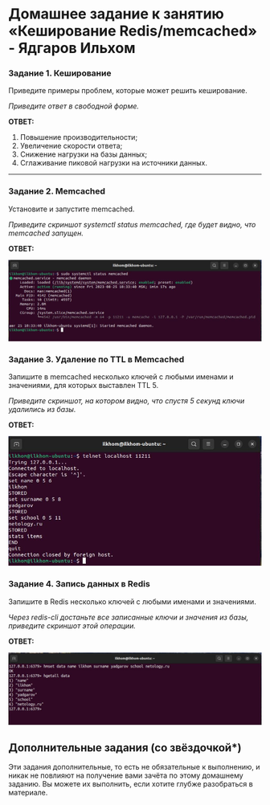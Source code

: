 # Домашнее задание к занятию «Кеширование Redis/memcached» - Ядгаров Ильхом



### Задание 1. Кеширование 

Приведите примеры проблем, которые может решить кеширование. 

*Приведите ответ в свободной форме.*  

**ОТВЕТ:**
1. Повышение производительности;
2. Увеличение скорости ответа;
3. Снижение нагрузки на базы данных;
4. Сглаживание пиковой нагрузки на источники данных.
---

### Задание 2. Memcached

Установите и запустите memcached.

*Приведите скриншот systemctl status memcached, где будет видно, что memcached запущен.*   

**ОТВЕТ:**  

![alt md10-dz2-img2.JPG](/img/md10-dz2-img2.JPG)


### Задание 3. Удаление по TTL в Memcached

Запишите в memcached несколько ключей с любыми именами и значениями, для которых выставлен TTL 5. 

*Приведите скриншот, на котором видно, что спустя 5 секунд ключи удалились из базы.*

**ОТВЕТ:**  

![alt md10-dz2-img3.JPG](/img/md10-dz2-img3.JPG)


### Задание 4. Запись данных в Redis

Запишите в Redis несколько ключей с любыми именами и значениями. 

*Через redis-cli достаньте все записанные ключи и значения из базы, приведите скриншот этой операции.*  

**ОТВЕТ:**  

![alt md10-dz2-img4.JPG](/img/md10-dz2-img4.JPG)


## Дополнительные задания (со звёздочкой*)
Эти задания дополнительные, то есть не обязательные к выполнению, и никак не повлияют на получение вами зачёта по этому домашнему заданию. Вы можете их выполнить, если хотите глубже разобраться в материале.

